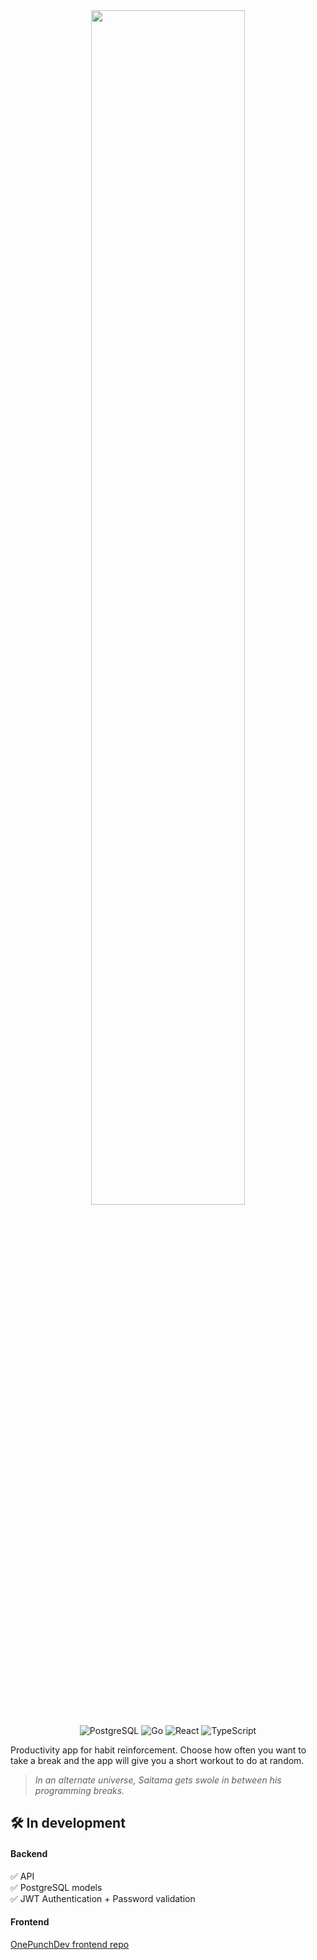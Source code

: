 <div align="center">
   <img src="https://u.cubeupload.com/aa9988vvb/a32cover.png" width="70%">
</div>

<p align="center">
  <img alt="PostgreSQL" src="https://img.shields.io/badge/-PostgreSQL-316192?style=for-the-badge&logo=postgresql&logoColor=white" />
  <img alt="Go" src="https://img.shields.io/badge/-Go-6ad7e5?style=for-the-badge&logo=go&logoColor=black" />
  <img alt="React" src="https://img.shields.io/badge/-React-0088CC?style=for-the-badge&logo=react&logoColor=white" />
  <img alt="TypeScript" src="https://img.shields.io/badge/-TypeScript-2875c3?style=for-the-badge&logo=typescript&logoColor=white" />
</p>

Productivity app for habit reinforcement. Choose how often you want to take a break and the app will give you a short workout to do at random.

> _In an alternate universe, Saitama gets swole in between his programming breaks._

## 🛠️ In development
#### Backend
✅ API
<br>
✅ PostgreSQL models
<br>
✅ JWT Authentication + Password validation

#### Frontend
<a href="https://github.com/lospoy/OnePunchDev-frontend">OnePunchDev frontend repo</a>
